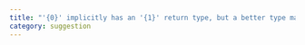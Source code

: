 ```yaml
---
title: "'{0}' implicitly has an '{1}' return type, but a better type may be inferred from usage."
category: suggestion
---
```

